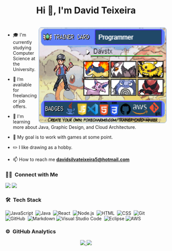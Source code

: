 <h1 align="center">Hi 👋, I'm David Teixeira</h1>
<br>
<a target="_blank" align="center">
  <img align="right" top="500" height="300" width="400" src="./assets/davstx_card.png">
</a>

- 🎓 I'm currently studying Computer Science at the University.

- 🤝 I’m available for freelancing or job offers.

- 🌱 I'm learning more about Java, Graphic Design, and Cloud Architecture.

- 📝 My goal is to work with games at some point.

- ✏️ I like drawing as a hobby.

- 📫 How to reach me **davidsilvateixeira5@hotmail.com**



### 🤝🏻 &nbsp;Connect with Me

<p>
<a href="https://linkedin.com/in/davsteixeira/"><img src="https://img.shields.io/badge/davsteixeira-0077B5?style=for-the-badge&logo=linkedin&logoColor=white"/></a>
<a href="https://instagram.com/davsteixeira"><img src="https://img.shields.io/badge/davsteixeira-E4405F?style=for-the-badge&logo=instagram&logoColor=white"/></a>
</p>


### 🛠 &nbsp;Tech Stack

![JavaScript](https://img.shields.io/badge/JavaScript-F7DF1E?style=for-the-badge&logo=javascript&logoColor=black)&nbsp;
![Java](https://img.shields.io/badge/java-%23ED8B00.svg?style=for-the-badge&logo=openjdk&logoColor=white)&nbsp;
![React](https://img.shields.io/badge/React-20232A?style=for-the-badge&logo=react&logoColor=61DAFB)&nbsp;
![Node.js](https://img.shields.io/badge/Node.js-43853D?style=for-the-badge&logo=node.js&logoColor=white)&nbsp;
![HTML](https://img.shields.io/badge/HTML5-E34F26?style=for-the-badge&logo=html5&logoColor=white)&nbsp;
![CSS](https://img.shields.io/badge/CSS3-1572B6?style=for-the-badge&logo=css3&logoColor=white)&nbsp;
![Git](https://img.shields.io/badge/GIT-E44C30?style=for-the-badge&logo=git&logoColor=white)&nbsp;
![GitHub](https://img.shields.io/badge/GitHub-100000?style=for-the-badge&logo=github&logoColor=white)&nbsp;
![Markdown](https://img.shields.io/badge/Markdown-000000?style=for-the-badge&logo=markdown&logoColor=white)
![Visual Studio Code](https://img.shields.io/badge/Visual_Studio_Code-0078D4?style=for-the-badge&logo=visual%20studio%20code&logoColor=white)&nbsp;
![Eclipse](https://img.shields.io/badge/Eclipse-2C2255?style=for-the-badge&logo=eclipse&logoColor=white)
![AWS](https://img.shields.io/badge/Amazon_AWS-FF9900?style=for-the-badge&logo=amazonaws&logoColor=white)

### ⚙️ &nbsp;GitHub Analytics

<p align="center">
<a href="https://github.com/Davstx">
  <img height="140em" src="https://github-readme-stats-eight-theta.vercel.app/api?username=davsteixeira&show_icons=true&theme=algolia&include_all_commits=true&count_private=true"/>
  <img height="140em" src="https://github-readme-stats-eight-theta.vercel.app/api/top-langs/?username=davsteixeira&layout=compact&langs_count=8&theme=algolia"/>
</a>
</p>
